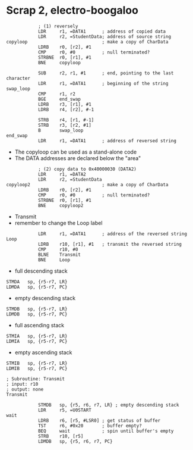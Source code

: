 # Scrap 2, electro-boogaloo

```assembly
			; (1) reversely
			LDR		r1, =DATA1		; address of copied data
			LDR		r2, =StudentData; address of source string
copyloop	                        ; make a copy of CharData
			LDRB	r0, [r2], #1
			CMP 	r0, #0			; null terminated?
			STRBNE	r0, [r1], #1
			BNE		copyloop
			
			SUB		r2, r1, #1		; end, pointing to the last character
			LDR		r1, =DATA1		; beginning of the string
swap_loop
			CMP		r1, r2
			BGE		end_swap
			LDRB	r3, [r1], #1
			LDRB	r4, [r2], #-1
			
			STRB	r4, [r1, #-1]
			STRB	r3, [r2, #1]
			B 		swap_loop
end_swap
			LDR 	r1, =DATA1		; address of reversed string
```

- The copyloop can be used as a stand-alone code
- The DATA addresses are declared below the "area"

```assembly
			; (2) copy data to 0x40000030 (DATA2)
			LDR		r1, =DATA2
			LDR		r2, =StudentData
copyloop2	                        ; make a copy of CharData
			LDRB	r0, [r2], #1
			CMP 	r0, #0			; null terminated?
			STRBNE	r0, [r1], #1
			BNE		copyloop2
```

- Transmit
- remember to change the Loop label

```assembly
			LDR		r1, =DATA1		; address of the reversed string
Loop		
			LDRB	r10, [r1], #1	; transmit the reversed string
			CMP		r10, #0
			BLNE 	Transmit
			BNE 	Loop
```

- full descending stack

```
STMDA	sp, {r5-r7, LR}
LDMDA	sp, {r5-r7, PC}
```

- empty descending stack

```
STMDB	sp, {r5-r7, LR}
LDMDB	sp, {r5-r7, PC}
```

- full ascending stack
```
STMIA	sp, {r5-r7, LR}
LDMIA	sp, {r5-r7, PC}
```

- empty ascending stack
```
STMIB	sp, {r5-r7, LR}
LDMIB	sp, {r5-r7, PC}
```

```
; Subroutine: Transmit
; input: r10
; output: none
Transmit
			
            STMDB   sp, {r5, r6, r7, LR} ; empty descending stack
            LDR     r5, =U0START
wait        
            LDRB    r6, [r5, #LSR0] ; get status of buffer
            TST     r6, #0x20       ; buffer empty?
            BEQ     wait            ; spin until buffer's empty
            STRB    r10, [r5]
            LDMDB   sp, {r5, r6, r7, PC}
```